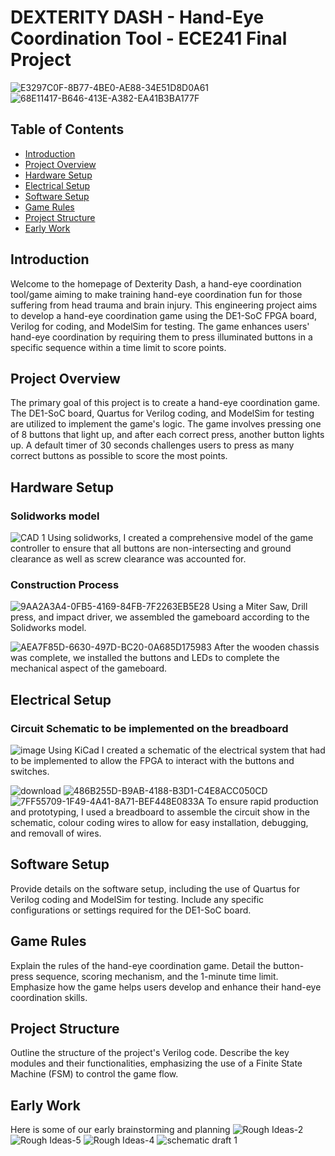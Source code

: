 # DEXTERITY DASH - Hand-Eye Coordination Tool - ECE241 Final Project
![E3297C0F-8B77-4BE0-AE88-34E51D8D0A61](https://github.com/Aryan-G4/Dexerity-Dash/assets/119129454/d2fbda56-f730-4d2a-b3b5-2ded85dea539)
![68E11417-B646-413E-A382-EA41B3BA177F](https://github.com/Aryan-G4/Dexerity-Dash/assets/119129454/66e1e866-d1dc-40f4-9479-f86caae3ffe6)




## Table of Contents

- [Introduction](#introduction)
- [Project Overview](#project-overview)
- [Hardware Setup](#hardware-setup)
- [Electrical Setup](#electrical-setup)
- [Software Setup](#software-setup)
- [Game Rules](#game-rules)
- [Project Structure](#project-structure)
- [Early Work](#early-work)

## Introduction

Welcome to the homepage of Dexterity Dash, a hand-eye coordination tool/game aiming to make training hand-eye coordination fun for those suffering from head trauma and brain injury. This engineering project aims to develop a hand-eye coordination game using the DE1-SoC FPGA board, Verilog for coding, and ModelSim for testing. The game enhances users' hand-eye coordination by requiring them to press illuminated buttons in a specific sequence within a time limit to score points.

## Project Overview

The primary goal of this project is to create a hand-eye coordination game. The DE1-SoC board, Quartus for Verilog coding, and ModelSim for testing are utilized to implement the game's logic. The game involves pressing one of 8 buttons that light up, and after each correct press, another button lights up. A default timer of 30 seconds challenges users to press as many correct buttons as possible to score the most points.

## Hardware Setup
### Solidworks model
![CAD 1](https://github.com/Aryan-G4/Dexerity-Dash/assets/119129454/f7df1696-e6b6-4c69-ba0a-03a0627b2064)
Using solidworks, I created a comprehensive model of the game controller to ensure that all buttons are non-intersecting and ground clearance as well as screw clearance was accounted for.
### Construction Process
![9AA2A3A4-0FB5-4169-84FB-7F2263EB5E28](https://github.com/Aryan-G4/Dexerity-Dash/assets/119129454/a0b8ed86-4258-477e-87aa-f8ff49a13bfe)
Using a Miter Saw, Drill press, and impact driver, we assembled the gameboard according to the Solidworks model.

![AEA7F85D-6630-497D-BC20-0A685D175983](https://github.com/Aryan-G4/Dexerity-Dash/assets/119129454/7032171e-aac6-40be-a4d5-aa7db427167f)
After the wooden chassis was complete, we installed the buttons and LEDs to complete the mechanical aspect of the gameboard.

## Electrical Setup
### Circuit Schematic to be implemented on the breadboard
![image](https://github.com/Aryan-G4/Dexerity-Dash/assets/119129454/d1be5c0d-4030-4d48-967f-dfd04706f4c5)
Using KiCad I created a schematic of the electrical system that had to be implemented to allow the FPGA to interact with the buttons and switches.

![download](https://github.com/Aryan-G4/Dexerity-Dash/assets/119129454/3cbf9fd6-6ed5-401e-8441-873fb6a83798)
![486B255D-B9AB-4188-B3D1-C4E8ACC050CD](https://github.com/Aryan-G4/Dexerity-Dash/assets/119129454/e878659e-f6ae-4cb4-bc1c-b90ef3d461d8)
![7FF55709-1F49-4A41-8A71-BEF448E0833A](https://github.com/Aryan-G4/Dexerity-Dash/assets/119129454/18eb1549-8e2a-45c8-859b-1432bd40856f)
To ensure rapid production and prototyping, I used a breadboard to assemble the circuit show in the schematic, colour coding wires to allow for easy installation, debugging, and removall of wires. 

## Software Setup

Provide details on the software setup, including the use of Quartus for Verilog coding and ModelSim for testing. Include any specific configurations or settings required for the DE1-SoC board.

## Game Rules

Explain the rules of the hand-eye coordination game. Detail the button-press sequence, scoring mechanism, and the 1-minute time limit. Emphasize how the game helps users develop and enhance their hand-eye coordination skills.

## Project Structure

Outline the structure of the project's Verilog code. Describe the key modules and their functionalities, emphasizing the use of a Finite State Machine (FSM) to control the game flow.


## Early Work

Here is some of our early brainstorming and planning
![Rough Ideas-2](https://github.com/Aryan-G4/Dexerity-Dash/assets/119129454/7637ecab-5271-4fc5-9616-c386ab64fb24)
![Rough Ideas-5](https://github.com/Aryan-G4/Dexerity-Dash/assets/119129454/759b956e-619e-44e8-87f6-42791fa8c6ff)
![Rough Ideas-4](https://github.com/Aryan-G4/Dexerity-Dash/assets/119129454/109dee0e-25c8-44a1-8a31-aed0b86b4f8c)
![schematic draft 1](https://github.com/Aryan-G4/Dexerity-Dash/assets/119129454/41fa3722-5c84-4e2a-90aa-90ec15a28713)






